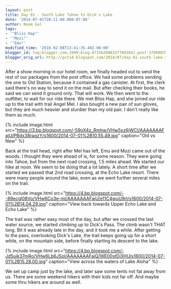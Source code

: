 ```yaml
---
layout: post
title: Day 81 - South Lake Tahoe to Dick's Lake
date: '2014-07-01T20:11:00.000-07:00'
author: Noam Gal
tags:
- '"Bliss Hap"'
- '"Mozi"'
- '"Emu"'
modified_time: '2016-02-08T13:41:35.402-08:00'
blogger_id: tag:blogger.com,1999:blog-8715620883377891841.post-379900353615659975
blogger_orig_url: http://pct14.blogspot.com/2014/07/day-81-south-lake-tahoe-to-dicks-lake.html
---
```


After a show morning in our hotel room, we finally headed out to send the rest of our packages from the post office. We had some problems sending the one to Old Station, because it contained a gas canister. At first, the clerk said there's no way to send it on the mail. But after checking their books, he said we can send it ground only. That will work. We then went to the outfitter, to wait for our ride there. We met Bliss Hap, and she joined our ride up to the trail with trail Angel Mel. I also bought a new pair of sun gloves, but they are much heavier and sturdier than my old pair. I don't really like them as much.

{% include image.html src="https://3.bp.blogspot.com/-59oX4z_Rmhw/VHw5xz6jWCI/AAAAAAAFajU/PBdx38ragzY/s1600/2014-07-01%2B10.55.49.jpg" caption="Old vs New" %}

Back at the trail head, right after Mel has left, Emu and Mozi came out of the woods. I thought they were ahead of is, for some reason. They were going into Tahoe, but from the next road crossing, 1.5 miles ahead. We started our hike at noon. We seem to be doing that a lot lately. A short time after we started we passed that 2nd road crossing, at the Echo Lake resort. There were many people around the lake, even as we went further several miles on the trail.

{% include image.html src="https://4.bp.blogspot.com/--89ecgI08Vo/VHw6Co3e-mI/AAAAAAAFajU/e11C4wuU9rI/s1600/2014-07-01%2B14.04.29.jpg" caption="View back towards Upper Echo Lake and Echo Lake" %}

The trail was rather easy most of the day, but after we crossed the last water source, we started climbing up to Dick's Pass. The climb wasn't THAT long. Bit it was already late in the day, and it took me a while. After getting to the pass, overlooking Dick's Lake, the trail keeps going up for a short while, on the mountain side, before finally starting its descent to the lake.

{% include image.html src="https://4.bp.blogspot.com/-Jd5uik37mRo/VHw6Lb6JSoI/AAAAAAAFajQ/WE00stDi3HU/s1600/2014-07-01%2B15.28.00.jpg" caption="View across the waters of Lake Aloha" %}

We set up camp just by the lake, and later saw some tents not fat away from us. There are some weekend hikers with their kids not far off. And maybe some thru hikers are around as well.
